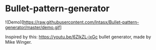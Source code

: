 # Bullet-pattern-generator

!(Demo)[https://raw.githubusercontent.com/Intasx/Bullet-pattern-generator/master/demo.gif]

Inspired by this: https://youtu.be/6ZlkZL-ixGc bullet generator, made by Mike Winger.
